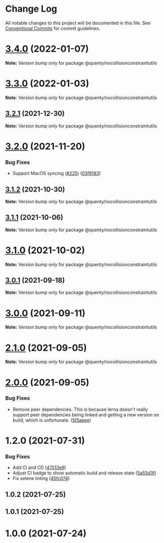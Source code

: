 # Change Log

All notable changes to this project will be documented in this file.
See [Conventional Commits](https://conventionalcommits.org) for commit guidelines.

# [3.4.0](https://github.com/Quenty/NevermoreEngine/compare/@quenty/nocollisionconstraintutils@3.3.0...@quenty/nocollisionconstraintutils@3.4.0) (2022-01-07)

**Note:** Version bump only for package @quenty/nocollisionconstraintutils





# [3.3.0](https://github.com/Quenty/NevermoreEngine/compare/@quenty/nocollisionconstraintutils@3.2.1...@quenty/nocollisionconstraintutils@3.3.0) (2022-01-03)

**Note:** Version bump only for package @quenty/nocollisionconstraintutils





## [3.2.1](https://github.com/Quenty/NevermoreEngine/compare/@quenty/nocollisionconstraintutils@3.2.0...@quenty/nocollisionconstraintutils@3.2.1) (2021-12-30)

**Note:** Version bump only for package @quenty/nocollisionconstraintutils





# [3.2.0](https://github.com/Quenty/NevermoreEngine/compare/@quenty/nocollisionconstraintutils@3.1.2...@quenty/nocollisionconstraintutils@3.2.0) (2021-11-20)


### Bug Fixes

* Support MacOS syncing ([#225](https://github.com/Quenty/NevermoreEngine/issues/225)) ([03f9183](https://github.com/Quenty/NevermoreEngine/commit/03f918392c6a5bdd33f8a17c38de371d1e06c67a))





## [3.1.2](https://github.com/Quenty/NevermoreEngine/compare/@quenty/nocollisionconstraintutils@3.1.1...@quenty/nocollisionconstraintutils@3.1.2) (2021-10-30)

**Note:** Version bump only for package @quenty/nocollisionconstraintutils





## [3.1.1](https://github.com/Quenty/NevermoreEngine/compare/@quenty/nocollisionconstraintutils@3.1.0...@quenty/nocollisionconstraintutils@3.1.1) (2021-10-06)

**Note:** Version bump only for package @quenty/nocollisionconstraintutils





# [3.1.0](https://github.com/Quenty/NevermoreEngine/compare/@quenty/nocollisionconstraintutils@3.0.1...@quenty/nocollisionconstraintutils@3.1.0) (2021-10-02)

**Note:** Version bump only for package @quenty/nocollisionconstraintutils





## [3.0.1](https://github.com/Quenty/NevermoreEngine/compare/@quenty/nocollisionconstraintutils@3.0.0...@quenty/nocollisionconstraintutils@3.0.1) (2021-09-18)

**Note:** Version bump only for package @quenty/nocollisionconstraintutils





# [3.0.0](https://github.com/Quenty/NevermoreEngine/compare/@quenty/nocollisionconstraintutils@2.1.0...@quenty/nocollisionconstraintutils@3.0.0) (2021-09-11)

**Note:** Version bump only for package @quenty/nocollisionconstraintutils





# [2.1.0](https://github.com/Quenty/NevermoreEngine/compare/@quenty/nocollisionconstraintutils@2.0.0...@quenty/nocollisionconstraintutils@2.1.0) (2021-09-05)

**Note:** Version bump only for package @quenty/nocollisionconstraintutils





# [2.0.0](https://github.com/Quenty/NevermoreEngine/compare/@quenty/nocollisionconstraintutils@1.2.0...@quenty/nocollisionconstraintutils@2.0.0) (2021-09-05)


### Bug Fixes

* Remove peer dependencies. This is because lerna doesn't really support peer dependencies being linked and getting a new version on build, which is unfortunate. ([5f5aeee](https://github.com/Quenty/NevermoreEngine/commit/5f5aeeea8de9975435309e53679f0ef7064f9dd0))





# 1.2.0 (2021-07-31)


### Bug Fixes

* Add CI and CD ([47513e9](https://github.com/Quenty/NevermoreEngine/commit/47513e9b568162707534af132396dd8756947dd3))
* Adjust CI badge to show automatic build and release state ([5a55d3f](https://github.com/Quenty/NevermoreEngine/commit/5a55d3f19bf8d66a760d67da9b56ed47fab74656))
* Fix selene linting ([45fc074](https://github.com/Quenty/NevermoreEngine/commit/45fc07489ee59127ac6582689f19a0e87c1e5b5a))



## 1.0.2 (2021-07-25)



## 1.0.1 (2021-07-25)



# 1.0.0 (2021-07-24)
